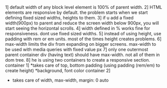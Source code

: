 1] default width of any block level element is 100% of parent width.
2] HTML elements are responsive by default. the problem starts when we start defining fixed sized widths, heights to them.
3] if u add a fixed width(900px) to parent and reduce the screen width below 900px, you will start seeing the horizontal scrolls.
4] width defined in % works fine for responsiveness. dont use fixed sized widths.
5] instead of using height, use padding with rem or em units. most of the times height creates problems.
6] max-width limits the div from expanding on bigger screens. max-width to be used with media queries with fixed value px
7] only one outermost parent container div (having text) should have max-width. not all of them in dom tree.
8] he is using two containers to create a responsive section.
container 1] 
*takes care of top, bottom padding (using padding (rem/em) to create height)
*background, font color
container 2]
* takes care of width, max-width, margin: 0 auto
<container-1>
    <container-2></container-2>
</container-1>

